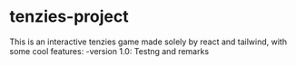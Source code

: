 # tenzies-project
This is an interactive tenzies game made solely by react and tailwind, with some cool features:
    -version 1.0: Testng and remarks

